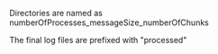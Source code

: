 Directories are named as 
numberOfProcesses_messageSize_numberOfChunks

The final log files are prefixed with "processed"